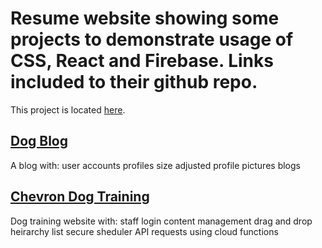 # Resume website showing some projects to demonstrate usage of CSS, React and Firebase. Links included to their github repo.

This project is located [here](https://paulneville.com.au).

## [Dog Blog](https://paulneville.com.au/dogblog)

A blog with:
  user accounts
  profiles
  size adjusted profile pictures
  blogs
  
## [Chevron Dog Training](https://chevrondogtraining.com)

Dog training website with:
  staff login
  content management
  drag and drop heirarchy list
  secure sheduler API requests using cloud functions

<!-- ## Plant Purchase

A shopping site with:
  account
  cart
  checkout functionality -->

<!-- ## Food Book

A recipe site with:
  account
  save recipe favourites
  upload new recipes
  share recipes -->




